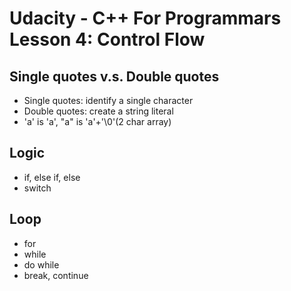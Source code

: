 # Udacity - C++ For Programmars Lesson 4: Control Flow 

## Single quotes v.s. Double quotes
- Single quotes: identify a single character
- Double quotes: create a string literal
- 'a' is 'a', "a" is 'a'+'\0'(2 char array)

## Logic
- if, else if, else
- switch

## Loop
- for
- while
- do while
- break, continue
